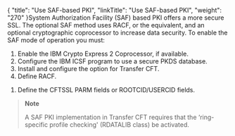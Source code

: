 {
    "title": "Use SAF-based PKI",
    "linkTitle": "Use SAF&#45;based PKI",
    "weight": "270"
}System Authorization Facility (SAF) based PKI offers a more secure SSL. The optional SAF method uses RACF, or the equivalent, and an optional cryptographic coprocessor to increase data security. To enable the SAF mode of operation you must:

1.  Enable the IBM Crypto Express 2 Coprocessor, if available.
2.  Configure the IBM ICSF program to use a secure PKDS database.
3.  Install and configure the option for Transfer CFT.
4.  Define RACF.

<!-- -->

1.  Define the CFTSSL PARM fields or ROOTCID/USERCID fields.

> **Note**
>
> A SAF PKI implementation in Transfer CFT requires that the ‘ring-specific profile checking' (RDATALIB class) be activated.
